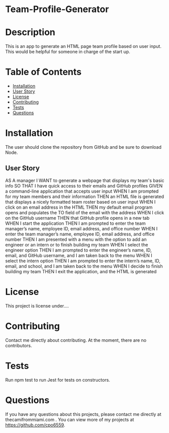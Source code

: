 # Team-Profile-Generator

# Description
This is an app to generate an HTML page team profile based on user input. This would be helpful for someone in charge of the start up.

# Table of Contents
  * [Installation](#installation)
  * [User Story](#userstory)
  * [License](#license)
  * [Contributing](#contributing)
  * [Tests](#tests)
  * [Questions](#questions)

# Installation
The user should clone the repository from GitHub and be sure to download Node.

## User Story
AS A manager
I WANT to generate a webpage that displays my team's basic info
SO THAT I have quick access to their emails and GitHub profiles
GIVEN a command-line application that accepts user input
WHEN I am prompted for my team members and their information
THEN an HTML file is generated that displays a nicely formatted team roster based on user input
WHEN I click on an email address in the HTML
THEN my default email program opens and populates the TO field of the email with the address
WHEN I click on the GitHub username
THEN that GitHub profile opens in a new tab
WHEN I start the application
THEN I am prompted to enter the team manager’s name, employee ID, email address, and office number
WHEN I enter the team manager’s name, employee ID, email address, and office number
THEN I am presented with a menu with the option to add an engineer or an intern or to finish building my team
WHEN I select the engineer option
THEN I am prompted to enter the engineer’s name, ID, email, and GitHub username, and I am taken back to the menu
WHEN I select the intern option
THEN I am prompted to enter the intern’s name, ID, email, and school, and I am taken back to the menu
WHEN I decide to finish building my team
THEN I exit the application, and the HTML is generated

# License
This project is license under.... 

# Contributing
Contact me directly about contributing. At the moment, there are no contributors.

# Tests
Run npm test to run Jest for tests on constructors.

# Questions
If you have any questions about this projects, please contact me directly at thecamifrommiami.com . You can view more of my projects at https://github.com/cpo6559.


